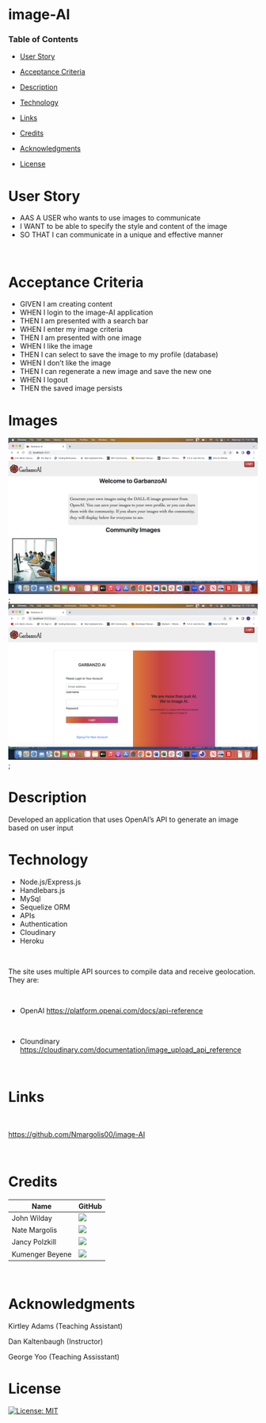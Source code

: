# image-AI

### Table of Contents

- [User Story](#user-story)

- [Acceptance Criteria](#acceptance-criteria)

- [Description](#description)

- [Technology](#technology)

- [Links](#links)

- [Credits](#credits)

- [Acknowledgments](#acknowledgments)

- [License](#license)

# User Story

- AAS A USER who wants to use images to communicate
- I WANT to be able to specify the style and content of the image
- SO THAT I can communicate in a unique and effective manner

<p>&nbsp;</p>

# Acceptance Criteria

- GIVEN I am creating content 
- WHEN I login to the image-AI application
- THEN I am presented with a search bar 
- WHEN I enter my image criteria
- THEN I am presented with one image
- WHEN I like the image
- THEN I can select to save the image to my profile (database)
- WHEN I don’t like the image
- THEN I can regenerate a new image and save the new one
- WHEN I logout
- THEN the saved image persists


# Images

![Community Page](./public/images/Website%20Screenshot%20Community%20Page.png);
![Login Page](./public/images/Screenshot%20Login.png);

# Description

Developed an application that uses OpenAI’s API to generate an image based on user input

# Technology

- Node.js/Express.js 
- Handlebars.js
- MySql
- Sequelize ORM
- APIs
- Authentication
- Cloudinary
- Heroku


<p>&nbsp;</p>

The site uses multiple API sources to compile data and receive geolocation. They are:

<br>

- OpenAI
https://platform.openai.com/docs/api-reference

<br>

- Cloundinary
https://cloudinary.com/documentation/image_upload_api_reference


<p>&nbsp;</p>

# Links

<p>&nbsp;</p>

https://github.com/Nmargolis00/image-AI

<p>&nbsp;</p>

# Credits
| Name | GitHub |
|------|--------|
| John Wilday | [<img src="https://img.shields.io/badge/GitHub-100000?style=for-the-badge&logo=github&logoColor=white">](https://github.com/999888Z)
| Nate Margolis | [<img src="https://img.shields.io/badge/GitHub-100000?style=for-the-badge&logo=github&logoColor=white">](https://github.com/Nmargolis00)
| Jancy Polzkill | [<img src="https://img.shields.io/badge/GitHub-100000?style=for-the-badge&logo=github&logoColor=white">](https://github.com/jancypp)
| Kumenger Beyene | [<img src="https://img.shields.io/badge/GitHub-100000?style=for-the-badge&logo=github&logoColor=white">](https://github.com/kumenger)

<p>&nbsp;</p>

# Acknowledgments

Kirtley Adams (Teaching Assistant) <br>

Dan Kaltenbaugh (Instructor)<br>

George Yoo (Teaching Assisstant)

# License

[![License: MIT](https://img.shields.io/badge/License-MIT-yellow.svg)](https://opensource.org/licenses/MIT)